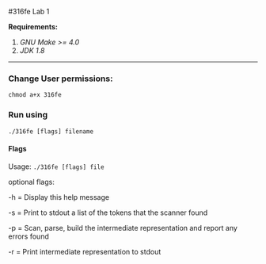  #316fe Lab 1

**Requirements:**

1. _GNU Make >= 4.0_
2. _JDK 1.8_
---
### Change User permissions:
``` chmod a+x 316fe ```

### Run using

```./316fe [flags] filename```

#### Flags
Usage: ```./316fe [flags] file```

optional flags:
<p>-h = Display this help message </p>
<p>-s = Print to stdout a list of the tokens that the scanner found</p>
<p>-p = Scan, parse, build the intermediate representation and report any errors found</p>
<p>-r = Print intermediate representation to stdout</p>


